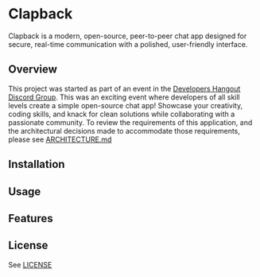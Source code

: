 # Clapback

Clapback is a modern, open-source, peer-to-peer chat app designed for secure, real-time communication with a polished, user-friendly interface.

## Overview

This project was started as part of an event in the [Developers Hangout Discord Group](https://discord.gg/4nZRKDY6). This was an exciting event where developers of all skill levels create a simple open-source chat app! Showcase your creativity, coding skills, and knack for clean solutions while collaborating with a passionate community. To review the requirements of this application, and the architectural decisions made to accommodate those requirements, please see [ARCHITECTURE.md](./ARCHITECTURE.md)

## Installation

## Usage

## Features

## License

See [LICENSE](./LICENSE)